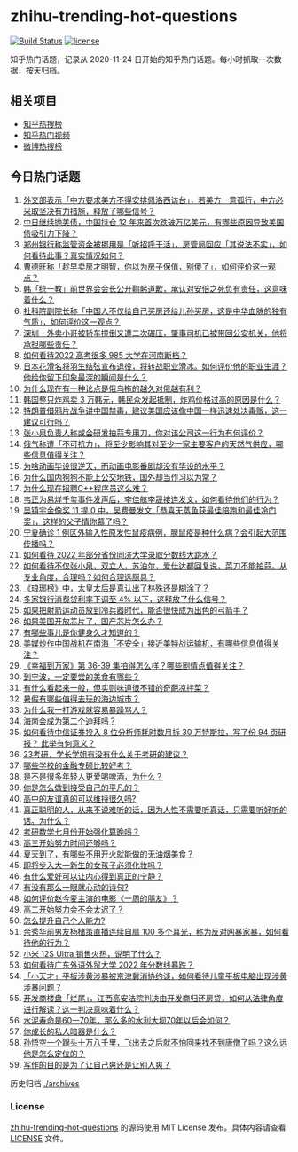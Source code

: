 # zhihu-trending-hot-questions

[![Build Status](https://github.com/justjavac/zhihu-trending-hot-questions/workflows/ci/badge.svg?branch=master)](https://github.com/justjavac/zhihu-trending-hot-questions/actions)
[![license](https://img.shields.io/github/license/justjavac/zhihu-trending-hot-questions)](https://github.com/justjavac/zhihu-trending-hot-questions/blob/master/LICENSE)

知乎热门话题，记录从 2020-11-24 日开始的知乎热门话题。每小时抓取一次数据，按天[归档](./archives)。

## 相关项目

- [知乎热搜榜](https://github.com/justjavac/zhihu-trending-top-search)
- [知乎热门视频](https://github.com/justjavac/zhihu-trending-hot-video)
- [微博热搜榜](https://github.com/justjavac/weibo-trending-hot-search)

## 今日热门话题

<!-- BEGIN -->
<!-- 最后更新时间 Wed Jul 20 2022 05:11:57 GMT+0800 (China Standard Time) -->

1. [外交部表示「中方要求美方不得安排佩洛西访台」，若美方一意孤行，中方必采取坚决有力措施，释放了哪些信号？](https://www.zhihu.com/question/544162751)
1. [中日继续抛美债，中国持仓 12 年来首次跌破万亿美元，有哪些原因导致美国债吸引力下降？](https://www.zhihu.com/question/544109218)
1. [郑州银行称监管资金被挪用是「听招呼干活」，房管局回应「其说法不实」，如何看待此事？真实情况如何？](https://www.zhihu.com/question/544117425)
1. [曹德旺称「趁早卖房才明智，你以为房子保值，别傻了」，如何评价这一观点？](https://www.zhihu.com/question/544159808)
1. [韩「统一教」前世界会会长公开鞠躬道歉，承认对安倍之死负有责任，这意味着什么？](https://www.zhihu.com/question/544133389)
1. [社科院副院长称「中国人不仅给自己买房还给儿孙买房，这是中华血脉的独有气质」，如何评价这一观点？](https://www.zhihu.com/question/544071024)
1. [深圳一外卖小哥被轿车撞倒又遭二次碾压，肇事司机已被带回公安机关，他将承担哪些责任？](https://www.zhihu.com/question/544191754)
1. [如何看待2022 高考很多 985 大学在河南断档？](https://www.zhihu.com/question/543938535)
1. [日本花滑名将羽生结弦宣布退役，将转战职业滑冰。如何评价他的职业生涯？他给你留下印象最深的瞬间是什么？](https://www.zhihu.com/question/544116190)
1. [为什么现在有一种论点是俄乌拖的越久对俄越有利？](https://www.zhihu.com/question/540324127)
1. [韩国整只炸鸡卖 3 万韩元，韩民众发起抵制，炸鸡价格过高的原因是什么？](https://www.zhihu.com/question/544086743)
1. [特朗普借鸦片战争讲中国禁毒，建议美国应该像中国一样迅速处决毒贩，这一建议可行吗？](https://www.zhihu.com/question/543989294)
1. [张小泉负责人称或会研发拍蒜专用刀，你对该公司这一行为有何评价？](https://www.zhihu.com/question/543964258)
1. [俄气称遭「不可抗力」，将至少影响其对至少一家主要客户的天然气供应，哪些信息值得关注？](https://www.zhihu.com/question/544092786)
1. [为啥动画毕设很逆天，而动画电影番剧却没有毕设的水平？](https://www.zhihu.com/question/542276747)
1. [为什么国内狗狗不能上公交地铁，国外却当作习以为常？](https://www.zhihu.com/question/324423917)
1. [为什么现在招聘C++程序员这么难？](https://www.zhihu.com/question/491876804)
1. [韦正为易烊千玺事件发声后，李佳航李晟接连发文，如何看待他们的行为？](https://www.zhihu.com/question/543922558)
1. [吴镇宇金像奖 11 提 0 中，吴费曼发文「恭喜无蒸鱼获最佳陪跑和最佳冷门奖」，这样的父子情你慕了吗？](https://www.zhihu.com/question/543912173)
1. [宁夏确诊 1 例区外输入性原发性鼠疫病例，腺鼠疫是种什么病？会引起大范围传播吗？](https://www.zhihu.com/question/544219656)
1. [如何看待 2022 年部分省份同济大学录取分数线大跳水？](https://www.zhihu.com/question/543998940)
1. [如何看待不仅张小泉，双立人，苏泊尔，爱仕达都回复说，菜刀不能拍蒜。从专业角度，合理吗？如何合理选厨具？](https://www.zhihu.com/question/543611062)
1. [《琅琊榜》中，太皇太后是真认出了林殊还是糊涂了？](https://www.zhihu.com/question/385972375)
1. [多家银行消费贷利率下调至 4% 以下，这释放了什么信号？](https://www.zhihu.com/question/543885256)
1. [如果把射箭运动员放到冷兵器时代，能否很快成为出色的弓箭手？](https://www.zhihu.com/question/387177204)
1. [如果美国开放芯片了，国产芯片怎么办？](https://www.zhihu.com/question/482480415)
1. [有哪些事儿是你健身久才知道的？](https://www.zhihu.com/question/542735046)
1. [美媒炒作中国战机在南海「不安全」接近美特战运输机，有哪些信息值得关注？](https://www.zhihu.com/question/543793769)
1. [《幸福到万家》第 36-39 集拍得怎么样？哪些剧情点值得关注？](https://www.zhihu.com/question/543992379)
1. [到宁波，一定要尝的美食有哪些？](https://www.zhihu.com/question/54174390)
1. [有什么看起来一般，但实则味道很不错的奇葩凉拌菜？](https://www.zhihu.com/question/540526077)
1. [暑假有哪些值得去玩的海边城市？](https://www.zhihu.com/question/540214666)
1. [为什么我一打游戏就容易暴躁骂人？](https://www.zhihu.com/question/544029627)
1. [海南会成为第二个迪拜吗？](https://www.zhihu.com/question/510119476)
1. [如何看待中信证券投入 8 位分析师耗时数月拆 30 万特斯拉，写了份 94 页研报？ 此举有何意义？](https://www.zhihu.com/question/543960733)
1. [23考研，学长学姐有没有什么关于考研的建议？](https://www.zhihu.com/question/500483729)
1. [哪些学校的金融专硕比较好考？](https://www.zhihu.com/question/52863715)
1. [是不是很多年轻人更爱喝啤酒，为什么？](https://www.zhihu.com/question/529415775)
1. [你是怎么做到接受自己的平凡的？](https://www.zhihu.com/question/543924278)
1. [高中的友谊真的可以维持很久吗?](https://www.zhihu.com/question/543890392)
1. [真正聪明的人，从来不说难听的话，因为人性不需要听真话，只需要听好听的话。为什么？](https://www.zhihu.com/question/534891950)
1. [考研数学七月份开始强化算晚吗？](https://www.zhihu.com/question/397933285)
1. [高三开始努力时间还够吗？](https://www.zhihu.com/question/543884154)
1. [夏天到了，有哪些不用开火就能做的无油烟美食？](https://www.zhihu.com/question/542005984)
1. [即将步入大一新生的女孩子必须化妆吗？](https://www.zhihu.com/question/542939923)
1. [有什么爱好可以让内心得到真正的宁静？](https://www.zhihu.com/question/540291707)
1. [有没有那么一眼就心动的诗句?](https://www.zhihu.com/question/539480942)
1. [如何评价赵今麦主演的电影《一周的朋友》？](https://www.zhihu.com/question/537801809)
1. [高二开始努力会不会太迟了？](https://www.zhihu.com/question/538202238)
1. [怎么提升自己个人能力?](https://www.zhihu.com/question/537063898)
1. [余秀华前男友杨槠策直播连续自扇 100 多个耳光，称为反对网暴家暴，如何看待他的行为？](https://www.zhihu.com/question/544074135)
1. [小米 12S Ultra 销售火热，说明了什么？](https://www.zhihu.com/question/542980710)
1. [如何看待广东外语外贸大学 2022 年分数线暴跌？](https://www.zhihu.com/question/544055922)
1. [「小天才」平板涉黄涉暴被京津冀消协约谈，如何看待儿童平板电脑出现涉黄涉暴问题？](https://www.zhihu.com/question/544094702)
1. [开发商楼盘「烂尾」，江西高安法院判决由开发商归还房贷，如何从法律角度进行解读？这一判决意味着什么？](https://www.zhihu.com/question/544199659)
1. [水泥寿命是60一70年，那么多的水利大坝70年以后会如何？](https://www.zhihu.com/question/55783856)
1. [你成长的私人暗器是什么？](https://www.zhihu.com/question/537552336)
1. [孙悟空一个跟头十万八千里，飞出去之后就不怕回来找不到唐僧了吗？这么远他是怎么定位的？](https://www.zhihu.com/question/540702826)
1. [写作的目的是为了让自己爽还是让别人爽？](https://www.zhihu.com/question/536336288)

<!-- END -->

历史归档 [./archives](./archives)

### License

[zhihu-trending-hot-questions](https://github.com/justjavac/zhihu-trending-hot-questions)
的源码使用 MIT License 发布。具体内容请查看 [LICENSE](./LICENSE) 文件。
